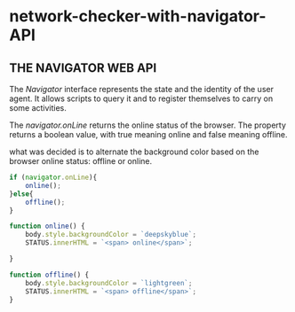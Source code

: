 # network-checker-with-navigator-API

## THE NAVIGATOR WEB API

The *Navigator* interface represents the state and the identity of the user agent. It allows scripts to query it and to register themselves to carry on some activities.

 The *navigator.onLine* returns the online status of the browser. The property returns a boolean value, with true meaning online and false meaning offline.

 what was decided is to alternate the background color based on the browser online status: offline or online.

```javascript
if (navigator.onLine){
    online();
}else{
    offline();
}

function online() {
    body.style.backgroundColor = `deepskyblue`;
    STATUS.innerHTML = `<span> online</span>`;

}

function offline() {
    body.style.backgroundColor = `lightgreen`;
    STATUS.innerHTML = `<span> offline</span>`;
}
```
